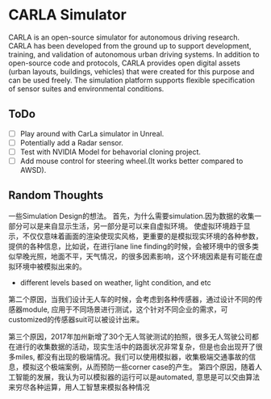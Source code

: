 CARLA Simulator
===============
CARLA is an open-source simulator for autonomous driving research. CARLA has
been developed from the ground up to support development, training, and
validation of autonomous urban driving systems. In addition to open-source code
and protocols, CARLA provides open digital assets (urban layouts, buildings,
vehicles) that were created for this purpose and can be used freely. The
simulation platform supports flexible specification of sensor suites and
environmental conditions.

ToDo
-------
- [ ] Play around with CarLa simulator in Unreal.
- [ ] Potentially add a Radar sensor.
- [ ] Test with NVIDIA Model for behavorial cloning project.
- [ ] Add mouse control for steering wheel.(It works better compared to AWSD). 

Random Thoughts
-------
一些Simulation Design的想法。
首先，为什么需要simulation.因为数据的收集一部分可以是来自显示生活，另一部分是可以来自虚拟环境。
使虚拟环境趋于显示，不仅仅意味着画面的渲染使现实风格，更重要的是模拟现实环境的各种参数，提供的各种信息，比如说，在进行lane line finding的时候，会被环境中的很多类似早晚光照，地面不平，天气情况，的很多因素影响，这个环境因素是有可能在虚拟环境中被模拟出来的。
* different levels based on weather, light condition, and etc

第二个原因，当我们设计无人车的时候，会考虑到各种传感器，通过设计不同的传感器module, 应用于不同场景进行测试，这个针对不同企业的需求，可customized的传感器suit可以被设计出来。

第三个原因，2017年加州新增了30个无人驾驶测试的拍照，很多无人驾驶公司都在进行的收集数据的活动，现实生活中的路面状况非常复杂，但是也会出现开了很多miles, 都没有出现的极端情况。我们可以使用模拟器，收集极端交通事故的信息，模拟这个极端案例，从而预防一些corner case的产生。
第四个原因，随着人工智能的发展，我认为可以模拟器的运行可以是automated, 意思是可以交由算法来穷尽各种运算，用人工智慧来模拟各种情况
